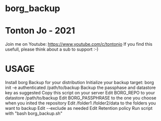 # borg_backup

# Tonton Jo - 2021
Join me on Youtube: https://www.youtube.com/c/tontonjo
If you find this usefull, please think about a sub to support :-)

# USAGE
Install borg Backup for your distribution
Initialize your backup target: borg init -e authenticated /path/to/backup
Backup the passphase and datastore key as suggested
Copy this script on your server
Edit BORG_REPO to your datastore /path/to/backup
Edit BORG_PASSPHRASE to the one you choose when you inited the repository
Edit /folder1 /folder2/data to the folders you want to backup
Edit --exclude as needed
Edit Retention policy
Run script with "bash borg_backup.sh"
